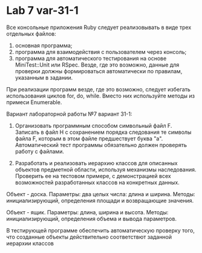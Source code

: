 # Lab 7 var-31-1

Все консольные приложения Ruby следует реализовывать в виде трех
отдельных файлов:
1. основная программа;
2. программа для взаимодействия с пользователем через консоль;
3. программа для автоматического тестирования на основе MiniTest::Unit
или RSpec. Везде, где это возможно, данные для проверки должны
формироваться автоматически по правилам, указанным в задании.

При реализации программ везде, где это возможно, следует избегать
использования циклов for, do, while. Вместо них используйте методы из
примеси Enumerable.

Вариант лабораторной работы №7 вариант 31-1:

1) Организовать программным способом символьный файл F. Записать в файл H с сохранением порядка следования те символы файла F, которым в этом файле предшествует буква "а".
Автоматический тест программы обязательно должен проверять работу с файлами.

2) Разработать и реализовать иерархию классов для описанных объектов предметной области, используя механизмы наследования. Проверить ее на тестовом примере, с демонстрацией всех возможностей разработанных классов на конкретных данных.

  Объект - доска. Параметры: два целых числа: длина и ширина. Методы: инициализирующий, определения площади и возвращающие значения.

  Объект - ящик. Параметры: длина, ширина и высота. Методы: инициализирующий, определения объема и вывода параметров.

  В тестирующей программе обеспечить автоматическую проверку того, что созданные объекты действительно соответствют заданной иерархии классов
